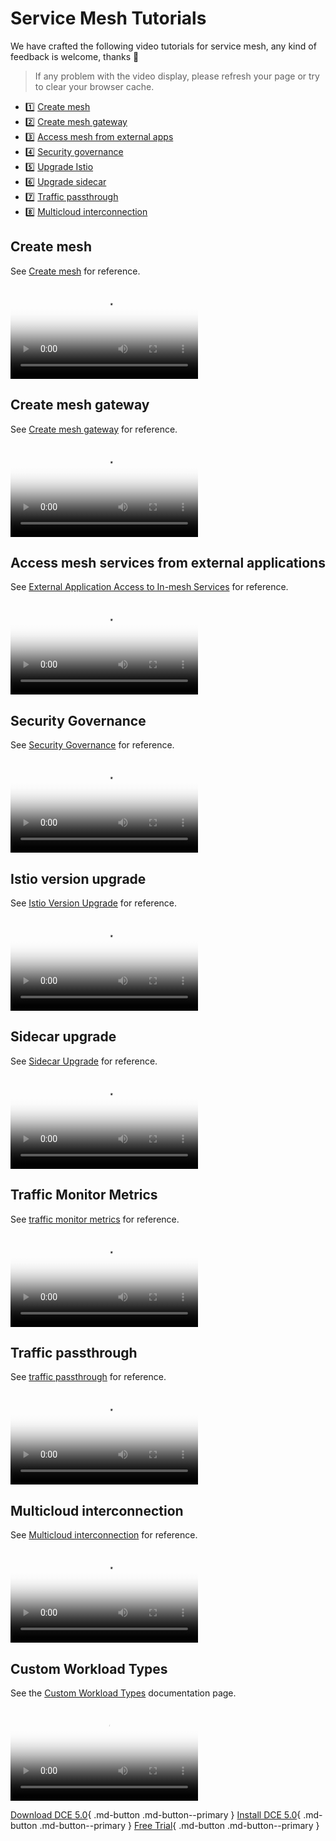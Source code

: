 # Service Mesh Tutorials

We have crafted the following video tutorials for service mesh, any kind of feedback is welcome, thanks 🙏

> If any problem with the video display, please refresh your page or try to clear your browser cache.

<div class="grid cards" markdown>

- :one: [Create mesh](#create-mesh)
- :two: [Create mesh gateway](#create-mesh-gateway)
- :three: [Access mesh from external apps](#access-mesh-services-from-external-applications)
- :four: [Security governance](#security-governance)
- :five: [Upgrade Istio](#istio-version-upgrade)
- :six: [Upgrade sidecar](#sidecar-upgrade)
- :seven: [Traffic passthrough](#traffic-passthrough)
- :eight: [Multicloud interconnection](#multicloud-interconnection)

</div>

## Create mesh

See [Create mesh](../mspider/user-guide/service-mesh/README.md) for reference.

<div class="responsive-video-container">
<video controls src="https://harbor-test2.cn-sh2.ufileos.com/docs/videos/create-mesh.mp4" preload="metadata" poster="images/mspider-create-mesh.png"></video>
</div>

## Create mesh gateway

See [Create mesh gateway](../mspider/user-guide/gateway-instance/create.md) for reference.

<div class="responsive-video-container">
<video controls src="https://harbor-test2.cn-sh2.ufileos.com/docs/videos/create-mesh-gateway.mp4" preload="metadata" poster="images/mspider-create-gateway.png"></video>
</div>

## Access mesh services from external applications

See [External Application Access to In-mesh Services](../mspider/user-guide/service-list/out-to-in.md) for reference.

<div class="responsive-video-container">
<video controls src="https://harbor-test2.cn-sh2.ufileos.com/docs/videos/visit-from-external.mp4" preload="metadata" poster="images/mspider-external.png"></video>
</div>

## Security Governance

See [Security Governance](../mspider/user-guide/security/README.md) for reference.

<div class="responsive-video-container">
<video controls src="https://harbor-test2.cn-sh2.ufileos.com/docs/videos/mesh-security.mp4" preload="metadata" poster="images/mspider-safety.png"></video>
</div>

## Istio version upgrade

See [Istio Version Upgrade](../mspider/install/istio-update.md) for reference.

<div class="responsive-video-container">
<video controls src="https://harbor-test2.cn-sh2.ufileos.com/docs/videos/istio-upgrade.mp4" preload="metadata" poster="images/mspider-version.png"></video>
</div>

## Sidecar upgrade

See [Sidecar Upgrade](../mspider/install/sidecar-update.md) for reference.

<div class="responsive-video-container">
<video controls src="https://harbor-test2.cn-sh2.ufileos.com/docs/videos/sidecarup.mp4" preload="metadata" poster="images/mspider-sidecar.png"></video>
</div>

## Traffic Monitor Metrics

See [traffic monitor metrics](../mspider/user-guide/traffic-monitor/monitoring-indicators.md) for reference.

<div class="responsive-video-container">
<video controls src="https://harbor-test2.cn-sh2.ufileos.com/docs/videos/traffic-monitor.mp4" preload="metadata" poster="images/traffic-monitor.jpg"></video>
</div>

## Traffic passthrough

See [traffic passthrough](../mspider/user-guide/sidecar-management/passthrough.md) for reference.

<div class="responsive-video-container">
<video controls src="https://harbor-test2.cn-sh2.ufileos.com/docs/videos/passthrough.mp4" preload="metadata" poster="images/mspider-passthrough.png"></video>
</div>

## Multicloud interconnection

See [Multicloud interconnection](../mspider/user-guide/multicluster/cluster-interconnect.md) for reference.

<div class="responsive-video-container">
<video controls src="https://harbor-test2.cn-sh2.ufileos.com/docs/videos/multi-connect.mp4" preload="metadata" poster="images/mspider-connect.png"></video>
</div>

## Custom Workload Types

See the [Custom Workload Types](../mspider/best-practice/use-custom-workloads.md) documentation page.

<div class="responsive-video-container">
<video controls src="https://harbor-test2.cn-sh2.ufileos.com/docs/videos/custom-workload.mp4" preload="metadata" poster="images/custom-workload.jpg"></video>
</div>

[Download DCE 5.0](../download/index.md){ .md-button .md-button--primary }
[Install DCE 5.0](../install/index.md){ .md-button .md-button--primary }
[Free Trial](../dce/license0.md){ .md-button .md-button--primary }
